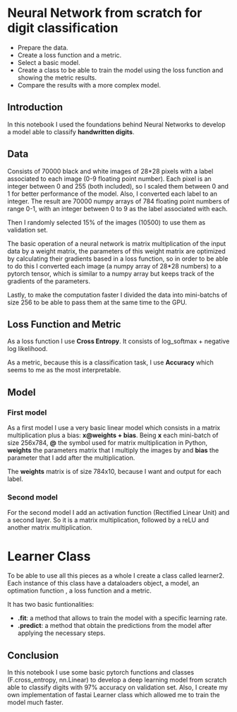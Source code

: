 # Neural Network from scratch for digit classification

* Prepare the data.
* Create a loss function and a metric.
* Select a basic model.
* Create a class to be able to train the model using the loss function and showing the metric results.
* Compare the results with a more complex model.

## Introduction
In this notebook I used the foundations behind Neural Networks to develop a model able to classify **handwritten digits**.

## Data

Consists of 70000 black and white images of 28\*28 pixels with a label associated to each image (0-9 floating point number). Each pixel is an integer between 0 and 255 (both included), so I scaled them between 0 and 1 for better performance of the model. Also, I converted each label to an integer. The result are 70000 numpy arrays of 784 floating point numbers of range 0-1, with an integer between 0 to 9 as the label associated with each.

Then I randomly selected 15% of the images (10500) to use them as validation set.

The basic operation of a neural network is matrix multiplication of the input data by a weight matrix, the parameters of this weight matrix are optimized by calculating their gradients based in a loss function, so in order to be able to do this I converted each image (a numpy array of 28\*28 numbers) to a pytorch tensor, which is similar to a numpy array but keeps track of the gradients of the parameters.

Lastly, to make the computation faster I divided the data into mini-batchs of size 256 to be able to pass them at the same time to the GPU.

## Loss Function and Metric
As a loss function I use **Cross Entropy**. It consists of log_softmax + negative log likelihood.

As a metric, because this is a classification task, I use **Accuracy** which seems to me as the most interpretable.

## Model

### First model
As a first model I use a very basic linear model which consists in a matrix multiplication plus a bias: **x@weights + bias**. Being **x** each mini-batch of size 256x784, **@** the symbol used for matrix multiplication in Python, **weights** the parameters matrix that I multiply the images by and **bias** the parameter that I add after the multiplication.

The **weights** matrix is of size 784x10, because I want and output for each label.

### Second model
For the second model  I add an activation function (Rectified Linear Unit) and a second layer. So it is a matrix multiplication, followed by a reLU and another matrix multiplication.


# Learner Class
To be able to use all this pieces as a whole I create a class called learner2. Each instance of this class have a dataloaders object, a model, an optimation function , a loss function and a metric. 

It has two basic funtionalities:
* **.fit**: a method that allows to train the model with a specific learning rate.
* **.predict**: a method that obtain the predictions from the model after applying the necessary steps.

## Conclusion
In this notebook I use some basic pytorch functions and classes (F.cross_entropy, nn.Linear) to develop a deep learning model from scratch able to classify digits with 97% accuracy on validation set.
Also, I create my own implementation of fastai Learner class which allowed me to train the model much faster.
